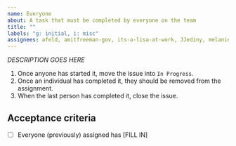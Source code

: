 ```yaml
---
name: Everyone
about: A task that must be completed by everyone on the team
title: ""
labels: "g: initial, i: misc"
assignees: afeld, amitfreeman-gov, its-a-lisa-at-work, JJediny, melanienleopold
---
```


_DESCRIPTION GOES HERE_

1. Once anyone has started it, move the issue into `In Progress`.
1. Once an individual has completed it, they should be removed from the assignment.
1. When the last person has completed it, close the issue.

## Acceptance criteria

- [ ] Everyone (previously) assigned has [FILL IN]

